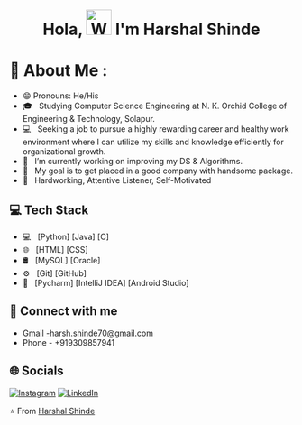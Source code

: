 <h1 align="center"> Hola, <img src="https://raw.githubusercontent.com/nixin72/nixin72/master/wave.gif" 
         alt="Waving hand animated gif"
         height="45"
         width="45" /> I'm Harshal Shinde</h1>
         
# 💫 About Me :
- 😄 Pronouns: He/His
- 🎓 &nbsp; Studying Computer Science Engineering at N. K. Orchid College of Engineering & Technology, Solapur.
- 💻 &nbsp; Seeking a job to pursue a highly rewarding career and healthy work environment where I can utilize my skills and knowledge efficiently for organizational growth.
- 🔭 &nbsp; I’m currently working on improving my DS & Algorithms. 
- 🎯 &nbsp; My goal is to get placed in a good company with handsome package.
- 🌱 &nbsp; Hardworking, Attentive Listener, Self-Motivated

## 💻 Tech Stack
- 💻 &nbsp;
  [Python]
  [Java]
  [C]
- 🌐 &nbsp;
  [HTML]
  [CSS]
- 🛢 &nbsp;
  [MySQL]
  [Oracle]
- ⚙️ &nbsp;
  [Git]
  [GitHub]
- 🔧 &nbsp;
  [Pycharm]
  [IntelliJ IDEA]
  [Android Studio]

## 🤝 Connect with me 
- [Gmail](mailto:harsh.shinde70@gmail.com) -harsh.shinde70@gmail.com <br/>
- Phone - +919309857941 <br/>

## 🌐 Socials
[![Instagram](https://img.shields.io/badge/Instagram-E4405F?style=for-the-badge&logo=instagram&logoColor=white)](https://www.instagram.com/harshshinde_70/) 
[![LinkedIn](https://img.shields.io/badge/LinkedIn-0077B5?style=for-the-badge&logo=linkedin&logoColor=white)](https://www.linkedin.com/in/harshal-shinde-7374a1227/)

⭐️ From [Harshal Shinde](https://github.com/HarshalShinde03)
